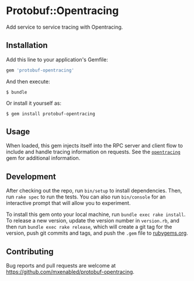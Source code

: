 # Protobuf::Opentracing

Add service to service tracing with Opentracing.

## Installation

Add this line to your application's Gemfile:

```ruby
gem 'protobuf-opentracing'
```

And then execute:

    $ bundle

Or install it yourself as:

    $ gem install protobuf-opentracing

## Usage

When loaded, this gem injects itself into the RPC server and client flow to
include and handle tracing information on requests. See the
[`opentracing`](https://rubygems.org/gems/opentracing/) gem for additional
information.

## Development

After checking out the repo, run `bin/setup` to install dependencies. Then, run
`rake spec` to run the tests. You can also run `bin/console` for an interactive
prompt that will allow you to experiment.

To install this gem onto your local machine, run `bundle exec rake install`. To
release a new version, update the version number in `version.rb`, and then run
`bundle exec rake release`, which will create a git tag for the version, push
git commits and tags, and push the `.gem` file to
[rubygems.org](https://rubygems.org).

## Contributing

Bug reports and pull requests are welcome at
https://github.com/mxenabled/protobuf-opentracing.
